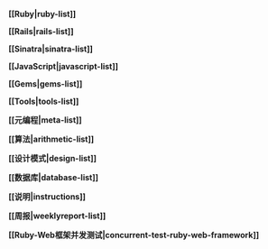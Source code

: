 **[[Ruby|ruby-list]]**

**[[Rails|rails-list]]**  

**[[Sinatra|sinatra-list]]**  

**[[JavaScript|javascript-list]]**

**[[Gems|gems-list]]**

**[[Tools|tools-list]]**

**[[元编程|meta-list]]**

**[[算法|arithmetic-list]]**

**[[设计模式|design-list]]**

**[[数据库|database-list]]**

**[[说明|instructions]]**  

**[[周报|weeklyreport-list]]**   

**[[Ruby-Web框架并发测试|concurrent-test-ruby-web-framework]]**  





